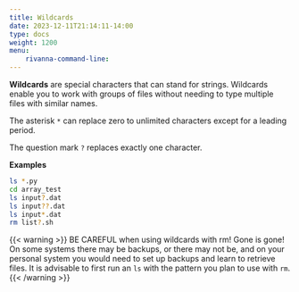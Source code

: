 ```yaml
---
title: Wildcards
date: 2023-12-11T21:14:11-14:00
type: docs 
weight: 1200
menu: 
    rivanna-command-line:
---
```


**Wildcards** are special characters that can stand for strings.  Wildcards enable you to work with groups of files without needing to type multiple files with similar names. 

The asterisk `*` can replace zero to unlimited characters except for a leading period.

The question mark `?` replaces exactly one character.  

**Examples**
```bash
ls *.py
cd array_test
ls input?.dat
ls input??.dat
ls input*.dat
rm list?.sh
```

{{< warning >}}
BE CAREFUL when using wildcards with rm! Gone is gone! On some systems there may be backups, or there may not be, and on your personal system you would need to set up backups and learn to retrieve files. It is advisable to first run an `ls` with the pattern you plan to use with `rm`.
{{< /warning >}}



